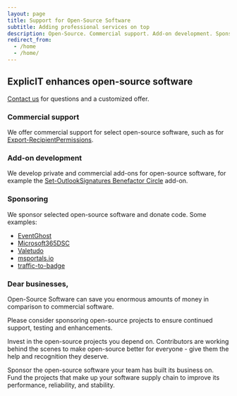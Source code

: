 ```yaml
---
layout: page
title: Support for Open-Source Software
subtitle: Adding professional services on top
description: Open-Source. Commercial support. Add-on development. Sponsoring.
redirect_from:
  - /home
  - /home/
---
```

## ExplicIT enhances open-source software
<a href="mailto:welcome@explicitconsulting.at">Contact us</a> for questions and a customized offer.

<div class="tile is-ancestor">
  <div class="tile is-6 is-vertical is-parent">
    <div class="tile is-child box">
      <div class="content">
        <h3>Commercial support</h3>
        <p>We offer commercial support for select open-source software, such as for <a href="/open-source/export-recipientpermissions">Export-RecipientPermissions</a>.</p>
      </div>
    </div>
    <div class="tile is-child box">
      <div class="content">
        <h3>Add-on development</h3>
        <p>We develop private and commercial add-ons for open-source software, for example the <a href="/open-source/set-outlooksignatures">Set-OutlookSignatures Benefactor Circle</a> add-on.</p>
      </div>
    </div>
  </div>
  <div class="tile is-6 is-vertical is-parent">
    <div class="tile is-child box">
      <div class="content">
        <h3>Sponsoring</h3>
        <p>We sponsor selected open-source software and donate code. Some examples:</p>
        <ul>
          <li><a href="https://github.com/EventGhost/EventGhost/" target="_blank">EventGhost</a></li>
          <li><a href="https://github.com/microsoft/Microsoft365DSC" target="_blank">Microsoft365DSC</a></li>
          <li><a href="https://github.com/Hypfer/Valetudo" target="_blank">Valetudo</a></li>
          <li><a href="https://github.com/adamfowlerit/msportals.io" target="_blank">msportals.io</a></li>
          <li><a href="https://github.com/yi-Xu-0100/traffic-to-badge" target="_blank">traffic-to-badge</a></li>
        </ul>
      </div>
    </div>
  </div>
</div>
<div class="tile is-parent">
  <div class="tile is-child box">
    <div class="content">
      <h3>Dear businesses,</h3>
      <p>Open-Source Software can save you enormous amounts of money in comparison to commercial software.</p>
      <p>Please consider sponsoring open-source projects to ensure continued support, testing and enhancements.</p>
      <p>Invest in the open-source projects you depend on. Contributors are working behind the scenes to make open-source better for everyone - give them the help and recognition they deserve.</p>
      <p>Sponsor the open-source software your team has built its business on. Fund the projects that make up your software supply chain to improve its performance, reliability, and stability.</p>
    </div>
  </div>
</div>